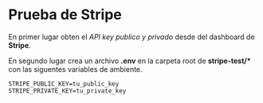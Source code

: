 # Prueba de Stripe

En primer lugar obten el _API key publico y privado_ desde del dashboard de **Stripe**.

En segundo lugar crea un archivo **.env** en la carpeta root de **stripe-test/\*** con las siguentes variables de ambiente.

```env
STRIPE_PUBLIC_KEY=tu_public_key
STRIPE_PRIVATE_KEY=tu_private_key
```
